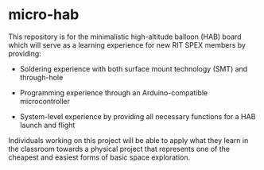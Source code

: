 # micro-hab
This repository is for the minimalistic high-altitude balloon (HAB) board which will serve as a learning experience for new RIT SPEX members by providing:

* Soldering experience with both surface mount technology (SMT) and through-hole

* Programming experience through an Arduino-compatible microcontroller

* System-level experience by providing all necessary functions for a HAB launch and flight

Individuals working on this project will be able to apply what they learn in the classroom towards a physical project that represents one of the cheapest and easiest forms of basic space exploration.